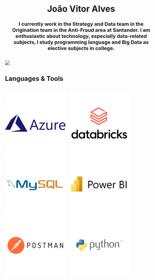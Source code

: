 <h1 align = "center"> João Vitor Alves </h1>

<h3 align = "center"> I currently work in the Strategy and Data team in the Origination team in the Anti-Fraud area at Santander. 
  I am enthusiastic about technology, especially data-related subjects, I study programming language and Big Data as elective subjects in college. </h3>

##

<!-- ![João Vitor GitHub stats](https://github-readme-stats.vercel.app/api?username=joaorovt&show_icons=true&theme=radical) -->
<img src = "https://github-readme-stats.vercel.app/api?username=joaorovt&show_icons=true&theme=radical"/> 

##

## Languages & Tools<br>
<br>


<div>	
<img src = "https://github.com/joaorovt/joaorovt/blob/main/Imagens/azure-svgrepo-com.svg" />
&nbsp;
<img src = "https://github.com/joaorovt/joaorovt/blob/main/Imagens/databricks-vector-logo-2022.svg"/>
&nbsp;
<img src = "https://github.com/joaorovt/joaorovt/blob/main/Imagens/mysql-horizontal.svg"/>
&nbsp;
<img src = "https://github.com/joaorovt/joaorovt/blob/main/Imagens/power-bi-vector-logo-2022.svg"/>
&nbsp;
<img src = "https://github.com/joaorovt/joaorovt/blob/main/Imagens/postman-inc-logo-vector.svg"/>
&nbsp;
<img src = "https://github.com/joaorovt/joaorovt/blob/main/Imagens/Python_(programming_language)-Logo.wine.svg"/>
</div>

<br>


<br>

